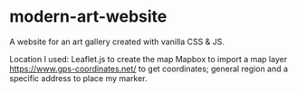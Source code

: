 # modern-art-website
 A website for an art gallery created with vanilla CSS & JS.

Location
I used:
Leaflet.js to create the map
Mapbox to import a map layer
https://www.gps-coordinates.net/ to get coordinates; general region and a specific address to place my marker.